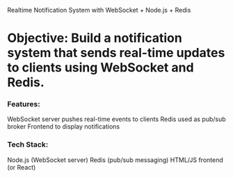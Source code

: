 Realtime Notification System with WebSocket + Node.js + Redis
# Objective: Build a notification system that sends real-time updates to clients using WebSocket and Redis.

### Features:
WebSocket server pushes real-time events to clients
Redis used as pub/sub broker
Frontend to display notifications

### Tech Stack:
Node.js (WebSocket server)
Redis (pub/sub messaging)
HTML/JS frontend (or React)
